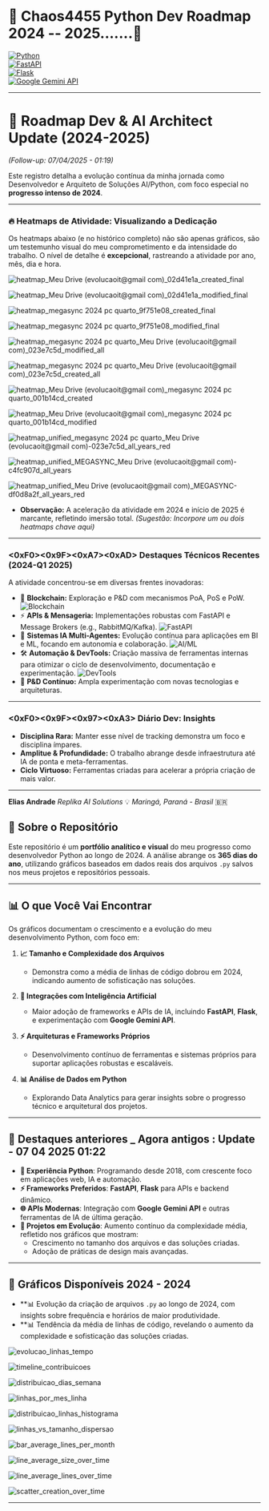 # 🐍 Chaos4455 Python Dev Roadmap 2024  -- 2025.......🐍  
[![Python](https://img.shields.io/badge/Made%20With-Python-3776AB?style=for-the-badge&logo=python&logoColor=white)](https://www.python.org/)  
[![FastAPI](https://img.shields.io/badge/FastAPI-0.95.0-green?style=for-the-badge&logo=fastapi&logoColor=white)](https://fastapi.tiangolo.com/)  
[![Flask](https://img.shields.io/badge/Flask-2.2.3-white?style=for-the-badge&logo=flask&logoColor=black)](https://flask.palletsprojects.com/)  
[![Google Gemini API](https://img.shields.io/badge/Google%20Gemini%20API-BETA-orange?style=for-the-badge&logo=google)](https://google.com/)

---

# 🚀 Roadmap Dev & AI Architect Update (2024-2025) 

*(Follow-up: 07/04/2025 - 01:19)*

Este registro detalha a evolução contínua da minha jornada como Desenvolvedor e Arquiteto de Soluções AI/Python, com foco especial no **progresso intenso de 2024**.

---

### 🔥 Heatmaps de Atividade: Visualizando a Dedicação

Os heatmaps abaixo (e no histórico completo) não são apenas gráficos, são um testemunho visual do meu comprometimento e da intensidade do trabalho. O nível de detalhe é **excepcional**, rastreando a atividade por ano, mês, dia e hora.


![heatmap_Meu Drive (evolucaoit@gmail com)_02d41e1a_created_final](https://github.com/user-attachments/assets/042e24a7-4f91-4427-917e-560b2513d552)

![heatmap_Meu Drive (evolucaoit@gmail com)_02d41e1a_modified_final](https://github.com/user-attachments/assets/4883f6f7-f74c-4b78-846b-7cd266d025d7)


![heatmap_megasync 2024 pc quarto_9f751e08_created_final](https://github.com/user-attachments/assets/cd6e32fd-c30e-4d97-acdf-8c3d245069ca)

![heatmap_megasync 2024 pc quarto_9f751e08_modified_final](https://github.com/user-attachments/assets/e2eeb19b-54ff-4b21-9319-ee68149a1b29)


![heatmap_megasync 2024 pc quarto_Meu Drive (evolucaoit@gmail com)_023e7c5d_modified_all](https://github.com/user-attachments/assets/3560f9d5-38b9-4307-9921-9352e97d01be)


![heatmap_megasync 2024 pc quarto_Meu Drive (evolucaoit@gmail com)_023e7c5d_created_all](https://github.com/user-attachments/assets/b7b3b72c-dfd9-4f93-b087-aa96314c6db4)


![heatmap_Meu Drive (evolucaoit@gmail com)_megasync 2024 pc quarto_001b14cd_created](https://github.com/user-attachments/assets/f9bdff41-7d5d-4f1e-938a-69c067f61c4b)

![heatmap_Meu Drive (evolucaoit@gmail com)_megasync 2024 pc quarto_001b14cd_modified](https://github.com/user-attachments/assets/9a3a47ba-136e-4d35-8cce-9a6d05ce4c98)


![heatmap_unified_megasync 2024 pc quarto_Meu Drive (evolucaoit@gmail com)-023e7c5d_all_years_red](https://github.com/user-attachments/assets/11ab6f7e-e331-41e9-a19a-f6711495efaa)


![heatmap_unified_MEGASYNC_Meu Drive (evolucaoit@gmail com)-c4fc907d_all_years](https://github.com/user-attachments/assets/388f7c33-db39-4ee2-9f45-1aa4f14808ed)

![heatmap_unified_Meu Drive (evolucaoit@gmail com)_MEGASYNC-df0d8a2f_all_years_red](https://github.com/user-attachments/assets/e9203fec-cc20-4bd4-a32a-7e6231e9393e)



*   **Observação:** A aceleração da atividade em 2024 e início de 2025 é marcante, refletindo imersão total. *(Sugestão: Incorpore um ou dois heatmaps chave aqui)*

---

### <0xF0><0x9F><0xA7><0xAD> Destaques Técnicos Recentes (2024-Q1 2025)

A atividade concentrou-se em diversas frentes inovadoras:

*   🔗 **Blockchain:** Exploração e P&D com mecanismos PoA, PoS e PoW. ![Blockchain](https://img.shields.io/badge/-Blockchain-orange?style=flat)
*   ⚡ **APIs & Mensageria:** Implementações robustas com FastAPI e Message Brokers (e.g., RabbitMQ/Kafka). ![FastAPI](https://img.shields.io/badge/-FastAPI-yellow?style=flat)
*   🤖 **Sistemas IA Multi-Agentes:** Evolução contínua para aplicações em BI e ML, focando em autonomia e colaboração. ![AI/ML](https://img.shields.io/badge/-MultiAgent_AI-orange?style=flat)
*   🛠️ **Automação & DevTools:** Criação massiva de ferramentas internas para otimizar o ciclo de desenvolvimento, documentação e experimentação. ![DevTools](https://img.shields.io/badge/-DevTools-yellow?style=flat)
*   🧪 **P&D Contínuo:** Ampla experimentação com novas tecnologias e arquiteturas.

---

### <0xF0><0x9F><0x97><0xA3>️ Diário Dev: Insights

*   **Disciplina Rara:** Manter esse nível de tracking demonstra um foco e disciplina ímpares.
*   **Amplitue & Profundidade:** O trabalho abrange desde infraestrutura até IA de ponta e meta-ferramentas.
*   **Ciclo Virtuoso:** Ferramentas criadas para acelerar a própria criação de mais valor.

---

**Elias Andrade**
*Replika AI Solutions* 💡
*Maringá, Paraná - Brasil* 🇧🇷

## 🧠 Sobre o Repositório  

Este repositório é um **portfólio analítico e visual** do meu progresso como desenvolvedor Python ao longo de 2024. A análise abrange os **365 dias do ano**, utilizando gráficos baseados em dados reais dos arquivos `.py` salvos nos meus projetos e repositórios pessoais.  

---

## 📊 O que Você Vai Encontrar  

Os gráficos documentam o crescimento e a evolução do meu desenvolvimento Python, com foco em:  

1. **📈 Tamanho e Complexidade dos Arquivos**  
   - Demonstra como a média de linhas de código dobrou em 2024, indicando aumento de sofisticação nas soluções.  

2. **🔄 Integrações com Inteligência Artificial**  
   - Maior adoção de frameworks e APIs de IA, incluindo **FastAPI**, **Flask**, e experimentação com **Google Gemini API**.  

3. **⚡ Arquiteturas e Frameworks Próprios**  
   - Desenvolvimento contínuo de ferramentas e sistemas próprios para suportar aplicações robustas e escaláveis.  

4. **📊 Análise de Dados em Python**  
   - Explorando Data Analytics para gerar insights sobre o progresso técnico e arquitetural dos projetos.  

---

## 🚀 Destaques  anteriores _ Agora antigos : Update - 07 04 2025 01:22

- **🐍 Experiência Python**: Programando desde 2018, com crescente foco em aplicações web, IA e automação.  
- **⚡ Frameworks Preferidos**: **FastAPI**, **Flask** para APIs e backend dinâmico.  
- **🌐 APIs Modernas**: Integração com **Google Gemini API** e outras ferramentas de IA de última geração.  
- **📂 Projetos em Evolução**: Aumento contínuo da complexidade média, refletido nos gráficos que mostram:  
  - Crescimento no tamanho dos arquivos e das soluções criadas.  
  - Adoção de práticas de design mais avançadas.  

---

## 📂 Gráficos Disponíveis   2024 - 2024 

- **📊  Evolução da criação de arquivos `.py` ao longo de 2024, com insights sobre frequência e horários de maior produtividade.  
- **📊  Tendência da média de linhas de código, revelando o aumento da complexidade e sofisticação das soluções criadas.  

![evolucao_linhas_tempo](https://github.com/user-attachments/assets/bcaef970-bed9-448e-b239-0c2d07167fde)

![timeline_contribuicoes](https://github.com/user-attachments/assets/df57eca9-d927-4431-b2c3-4658075d3b3b)

![distribuicao_dias_semana](https://github.com/user-attachments/assets/2fed266d-a0f2-4b85-b074-4e9fb553c10c)

![linhas_por_mes_linha](https://github.com/user-attachments/assets/6e9b62e2-ef40-42ac-bb49-0396d25461ea)

![distribuicao_linhas_histograma](https://github.com/user-attachments/assets/a81a10f7-8fe9-497d-9fa6-bd80b6a48ced)

![linhas_vs_tamanho_dispersao](https://github.com/user-attachments/assets/d12962c2-cab3-4758-9ce2-68f648e32cea)


![bar_average_lines_per_month](https://github.com/user-attachments/assets/d9f98af3-f2c6-4f08-8354-45c7912a79b0)

![line_average_size_over_time](https://github.com/user-attachments/assets/24057763-5a27-4161-a69b-2c9de29496ab)

![line_average_lines_over_time](https://github.com/user-attachments/assets/31116cae-d802-49c7-916a-455c1f48c775)

![scatter_creation_over_time](https://github.com/user-attachments/assets/acc90d75-191e-4e24-98e2-b52c4431d14c)

---
